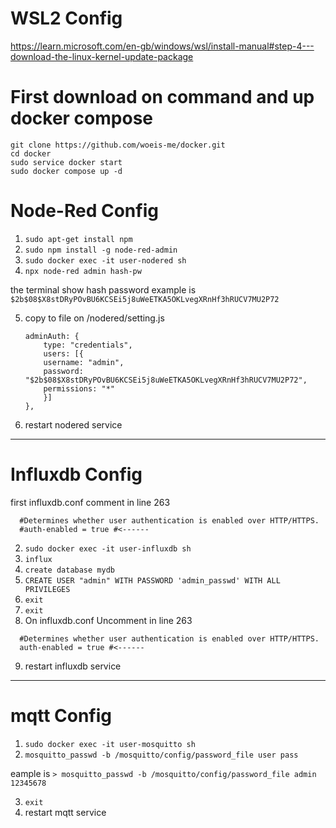 # WSL2 Config
https://learn.microsoft.com/en-gb/windows/wsl/install-manual#step-4---download-the-linux-kernel-update-package

# First download on command and up docker compose
```
git clone https://github.com/woeis-me/docker.git
cd docker
sudo service docker start
sudo docker compose up -d
```
# Node-Red Config
  1. `sudo apt-get install npm`
  2. `sudo npm install -g node-red-admin`
  3. `sudo docker exec -it user-nodered sh`
  4. `npx node-red admin hash-pw`
    
the terminal show hash password example is `$2b$08$X8stDRyPOvBU6KCSEi5j8uWeETKA5OKLvegXRnHf3hRUCV7MU2P72`
  
  5. copy to file on /nodered/setting.js 
      ```
      adminAuth: {
          type: "credentials",
          users: [{
          username: "admin",
          password: "$2b$08$X8stDRyPOvBU6KCSEi5j8uWeETKA5OKLvegXRnHf3hRUCV7MU2P72",
          permissions: "*"
          }]
      },
      ```
  6. restart nodered service 
--------------------------------------------------------------------------------------------------------------

# Influxdb Config
first influxdb.conf comment in line 263  
```
  #Determines whether user authentication is enabled over HTTP/HTTPS.
  #auth-enabled = true #<------
```
2. `sudo docker exec -it user-influxdb sh`
3. `influx`
4. `create database mydb`
5. `CREATE USER "admin" WITH PASSWORD 'admin_passwd' WITH ALL PRIVILEGES`
6. `exit`
7. `exit`
8. On influxdb.conf Uncomment in line 263
```
  #Determines whether user authentication is enabled over HTTP/HTTPS.
  auth-enabled = true #<------
```
9. restart influxdb service


--------------------------------------------------------------------------------------------------------------

# mqtt Config
1. `sudo docker exec -it user-mosquitto sh`
2. `mosquitto_passwd -b /mosquitto/config/password_file user pass` 

eample is `> mosquitto_passwd -b /mosquitto/config/password_file admin 12345678`

3. `exit`
4. restart mqtt service
